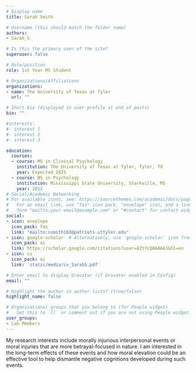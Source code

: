 ```yaml
---
# Display name
title: Sarah Smith

# Username (this should match the folder name)
authors:
- Sarah_S

# Is this the primary user of the site?
superuser: false

# Role/position
role: 1st Year MS Student

# Organizations/Affiliations
organizations:
- name: The University of Texas at Tyler
  url: ""

# Short bio (displayed in user profile at end of posts)
bio: ""

#interests:
#- interest 1
#- interest 2
#- interest 3

education:
  courses:
  - course: MS in Clinical Psychology
    institution: The University of Texas at Tyler, Tyler, TX
    year: Expected 2025
  - course: BS in Psychology
    institution: Mississippi State University, Starkville, MS
    year: 2012
# Social/Academic Networking
# For available icons, see: https://sourcethemes.com/academic/docs/page-builder/#icons
#   For an email link, use "fas" icon pack, "envelope" icon, and a link in the
#   form "mailto:your-email@example.com" or "#contact" for contact widget.
social:
- icon: envelope
  icon_pack: fas
  link: "mailto:ssmith163@patriots.uttyler.edu"
- icon: google-scholar  # Alternatively, use `google-scholar` icon from `ai` icon pack
  icon_pack: ai
  link: https://scholar.google.com/citations?user=8ZtYcQ0AAAAJ&hl=en
- icon: cv
  icon_pack: ai
  link: 'static/media/cv_SarahS.pdf'

# Enter email to display Gravatar (if Gravatar enabled in Config)
email: ""

# Highlight the author in author lists? (true/false)
highlight_name: false

# Organizational groups that you belong to (for People widget)
#   Set this to `[]` or comment out if you are not using People widget.
user_groups:
- Lab Members
---
```

My research interests include morally injurious interpersonal events or moral injuries that are more betrayal-focused in nature. I am interested in the long-term effects of these events and how moral elevation could be an effective tool to help dismantle negative cognitions developed during such events. 
